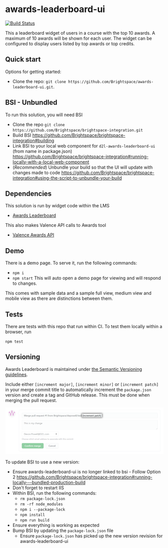 # awards-leaderboard-ui

[![Build Status][CI Badge]][CI Branch]

This a leaderboard widget of users in a course with the top 10 awards. A maximum
of 10 awards will be shown for each user. The widget can be configured to
display users listed by top awards or top credits.

## Quick start

Options for getting started:

* Clone the repo: `git clone https://github.com/Brightspace/awards-leaderboard-ui.git`.

## BSI - Unbundled

To run this solution, you will need BSI
* Clone the repo `git clone https://github.com/Brightspace/brightspace-integration.git`
* Build BSI https://github.com/Brightspace/brightspace-integration#building
* Link BSI to your local web component for `d2l-awards-leaderboard-ui` (from name in package.json) https://github.com/Brightspace/brightspace-integration#running-locally-with-a-local-web-component
* (*Recommended*) Unbundle your build so that the UI will update with changes made to code https://github.com/Brightspace/brightspace-integration#using-the-script-to-unbundle-your-build

## Dependencies

This solution is run by widget code within the LMS
* [Awards Leaderboard](https://git.dev.d2l/projects/CORE/repos/lms/browse/awards-leaderboard)

This also makes Valence API calls to Awards tool
* [Valence Awards API](https://docs.valence.desire2learn.com/res/awards.html)

## Demo

There is a demo page. To serve it, run the following commands:
* `npm i`
* `npm start`
This will auto open a demo page for viewing and will respond to changes.

This comes with sample data and a sample full view, medium view and mobile view as there are distinctions between them.

## Tests

There are tests with this repo that run within CI. To test them locally within a
browser, run

```
npm test
```

## Versioning

Awards Leaderboard is maintained under [the Semantic Versioning guidelines](http://semver.org/).

Include either `[increment major]`, `[increment minor]` or `[increment patch]`
in your merge commit title to automatically increment the `package.json`
version and create a tag and GitHub release. This must be done when merging the
pull request.

![Versioning example](docs/img/merge-commit-title.png)

To update BSI to use a new version:
* Ensure awards-leaderboard-ui is no longer linked to bsi - Follow Option 2 https://github.com/Brightspace/brightspace-integration#running-locally---bundled-production-build
* Don't forget to restart IIS
* Within BSI, run the following commands:
  * `rm package-lock.json`
  * `rm -rf node_modules`
  * `npm i --package-lock`
  * `npm install`
  * `npm run build`
* Ensure everything is working as expected
* Bump BSI by updating the `package-lock.json` file
  * Ensure `package-lock.json` has picked up the new version revision for awards-leaderboard-ui

<!-- links -->
[CI Branch]:https://travis-ci.com/Brightspace/awards-leaderboard-ui
[CI Badge]:https://travis-ci.com/Brightspace/awards-leaderboard-ui.svg?branch=master
